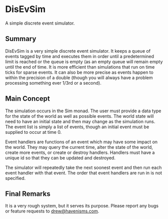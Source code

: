 # DisEvSim

A simple discrete event simulator.

## Summary

DisEvSim is a very simple discrete event simulator.  It keeps a queue of events tagged by time and executes them in order until a predetermined limit is reached or the queue is empty (as an empty queue will remain empty until the end of time.  It is more efficient than simulations that run on time ticks for sparse events.  It can also be more precise as events happen to within the precision of a double (though you will always have a problem processing something ever 1/3rd or a second).

## Main Concept

The simulation occurs in the Sim monad.  The user must provide a data type for the state of the world as well as possible events.  The world state will need to have an initial state and then may change as the simulation runs.  The event list is simply a list of events, though an initial event must be supplied to occur at time 0.

Event handlers are functions of an event which may have some impact on the world.  They may query the current time, alter the state of the world, create more events, or create or destroy handlers.  Handlers must have a unique id so that they can be updated and destroyed.

The simulator will repeatedly take the next soonest event and then run each event handler with that event.  The order that event handlers are run in is not specified.

## Final Remarks

It is a very rough system, but it serves its purpose.  Please report any bugs or feature requests to drew@havenisms.com.
